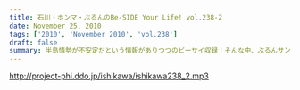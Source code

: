 ```yaml
---
title: 石川・ホンマ・ぶるんのBe-SIDE Your Life! vol.238-2
date: November 25, 2010
tags: ['2010', 'November 2010', 'vol.238']
draft: false
summary: 半島情勢が不安定だという情報がありつつのビーサイ収録！そんな中、ぶるんサン。近所の慶応大学の「三田祭」のチャラチャラ具合に、オフではずーーと愚痴っていました。いや、憤っておりました。駅からずっとチャラ男たちがナンパしているそうです。NAMAE
---
```


http://project-phi.ddo.jp/ishikawa/ishikawa238_2.mp3